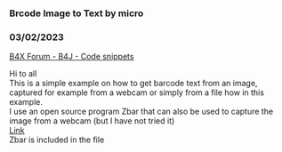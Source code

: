 ### Brcode Image to Text by micro
### 03/02/2023
[B4X Forum - B4J - Code snippets](https://www.b4x.com/android/forum/threads/146517/)

Hi to all  
This is a simple example on how to get barcode text from an image, captured for example from a webcam or simply from a file how in this example.  
I use an open source program Zbar that can also be used to capture the image from a webcam (but I have not tried it)  
[Link](https://drive.google.com/file/d/1p0EWCGwgOvbleV8a4EWXjUdADEHkMxJg/view?usp=share_link)  
Zbar is included in the file